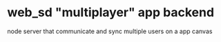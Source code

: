 # web_sd "multiplayer" app backend

node server that communicate and sync multiple users on a app canvas